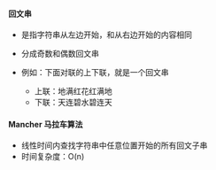 #### 回文串

- 是指字符串从左边开始，和从右边开始的内容相同
- 分成奇数和偶数回文串

- 例如：下面对联的上下联，就是一个回文串
  - 上联：地满红花红满地
  - 下联：天连碧水碧连天

#### Mancher 马拉车算法

* 线性时间内查找字符串中任意位置开始的所有回文子串
* 时间复杂度：O(n)

